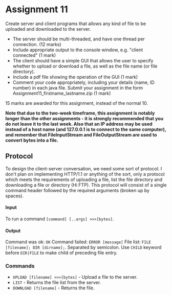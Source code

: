 # Assignment 11
Create server and client programs that allows any kind of file to be uploaded and downloaded to the server.

* The server should be multi-threaded, and have one thread per connection.  (12 marks)
* Include appropriate output to the console window, e.g. "client connected" (1 mark)
* The client should have a simple GUI that allows the user to specify whether to upload or download a file, as well as the file name (or file directory).
* Include a pdf file showing the operation of the GUI (1 mark)
* Comment your code appropriately, including your details (name, ID number) in each java file.  Submit your assignment in the form Assignment11_firstname_lastname.zip (1 mark)

15 marks are awarded for this assignment, instead of the normal 10.

__Note that due to the two-week timeframe, this assignment is notably longer than the other assignments - it is strongly recommended that you do not leave it to the last week. Also that an IP address may be used instead of a host name (and 127.0.0.1 is to connect to the same computer), and remember that FileInputStream and FileOutputStream are used to convert bytes into a file.__

## Protocol
To design the client-server conversation, we need some sort of protocol. I don't plan on implementing HTTP/1.1 or anything of the sort, only a protocol which meets the requirements of uploading a file, list the file directory and downloading a file or directory (Hi FTP). This protocol will consist of a single command header followed by the required arguments (broken up by spaces).

#### Input
To run a command `[command] [..args] >>>[bytes]`.

#### Output
Command was ok: `OK`
Command failed: `ERROR [message]`
File list: `FILE [filename]; DIR [dirname];`. Separated by semicolon. Use `CHILD` keyword before `DIR|FILE` to make child of preceding file entry.

### Commands
* `UPLOAD [filename] >>>[bytes]` - Upload a file to the server.
* `LIST` - Returns the file list from the server.
* `DOWNLOAD [filename]` - Returns the file.
